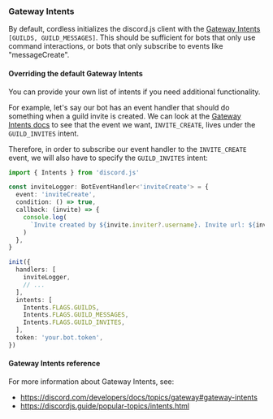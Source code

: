 ### Gateway Intents

By default, cordless initializes the discord.js client with the [Gateway Intents](https://discord.com/developers/docs/topics/gateway#gateway-intents) `[GUILDS, GUILD_MESSAGES]`. This should be sufficient for bots that only use command interactions, or bots that only subscribe to events like "messageCreate".

#### Overriding the default Gateway Intents

You can provide your own list of intents if you need additional functionality.

For example, let's say our bot has an event handler that should do something when a guild invite is created. We can look at the [Gateway Intents docs](https://discord.com/developers/docs/topics/gateway#gateway-intents) to see that the event we want, `INVITE_CREATE`, lives under the `GUILD_INVITES` intent.

Therefore, in order to subscribe our event handler to the `INVITE_CREATE` event, we will also have to specify the `GUILD_INVITES` intent:

```ts
import { Intents } from 'discord.js'

const inviteLogger: BotEventHandler<'inviteCreate'> = {
  event: 'inviteCreate',
  condition: () => true,
  callback: (invite) => {
    console.log(
      `Invite created by ${invite.inviter?.username}. Invite url: ${invite.url}`,
    )
  },
}

init({
  handlers: [
    inviteLogger,
    // ...
  ],
  intents: [
    Intents.FLAGS.GUILDS,
    Intents.FLAGS.GUILD_MESSAGES,
    Intents.FLAGS.GUILD_INVITES,
  ],
  token: 'your.bot.token',
})
```

#### Gateway Intents reference

For more information about Gateway Intents, see:

- https://discord.com/developers/docs/topics/gateway#gateway-intents
- https://discordjs.guide/popular-topics/intents.html

